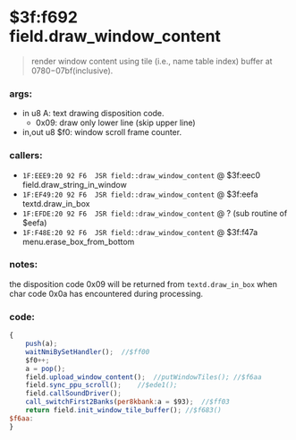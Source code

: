 ﻿
# $3f:f692 field.draw_window_content
> render window content using tile (i.e., name table index) buffer at $0780-$07bf(inclusive).

### args:
+	in u8 A: text drawing disposition code.
	- 0x09: draw only lower line (skip upper line)
+	in,out u8 $f0: window scroll frame counter.

### callers:
+	`1F:EEE9:20 92 F6  JSR field::draw_window_content` @ $3f:eec0 field.draw_string_in_window
+	`1F:EF49:20 92 F6  JSR field::draw_window_content` @ $3f:eefa textd.draw_in_box
+	`1F:EFDE:20 92 F6  JSR field::draw_window_content` @ ? (sub routine of $eefa)
+	`1F:F48E:20 92 F6  JSR field::draw_window_content` @ $3f:f47a menu.erase_box_from_bottom

### notes:
the disposition code 0x09 will be returned from `textd.draw_in_box` when char code 0x0a has encountered during processing.

### code:
```js
{
	push(a);
	waitNmiBySetHandler();	//$ff00
	$f0++;
	a = pop();
	field.upload_window_content();	//putWindowTiles();	//$f6aa
	field.sync_ppu_scroll();	//$ede1();
	field.callSoundDriver();
	call_switchFirst2Banks(per8kbank:a = $93);	//$ff03
	return field.init_window_tile_buffer();	//$f683()
$f6aa:
}
```


